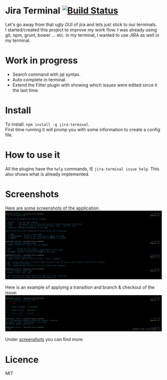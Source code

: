 # Jira Terminal [![Build Status](https://travis-ci.org/Pouja/jira-terminal.svg?branch=master)](https://travis-ci.org/Pouja/jira-terminal)
Let's go away from that ugly GUI of jira and lets just stick to our terminals.  
I  started/created this project to improve my work flow. I was already using git, npm, grunt, bower ... etc. in my terminal, I wanted to use JIRA as well in my terminal.

# Work in progress
 * Search command with jql syntax.
 * Auto complete in terminal.
 * Extend the Filter plugin with showing which issues were edited since it the last time.

# Install
To install: `npm install -g jira-terminal`.  
First time running it will promp you with some information to create a config file.

# How to use it
All the plugins have the `help` commands, IE `jira-terminal issue help`. This also shows what is already implemented.

# Screenshots
Here are some screenshots of the application.
![help](screenshots/helps.png)

Here is an example of applying a transition and branch & checkout of the issue:
![transition](screenshots/transition.png)

Under [screenshots](screenshots/) you can find more.

# Licence 
MIT
